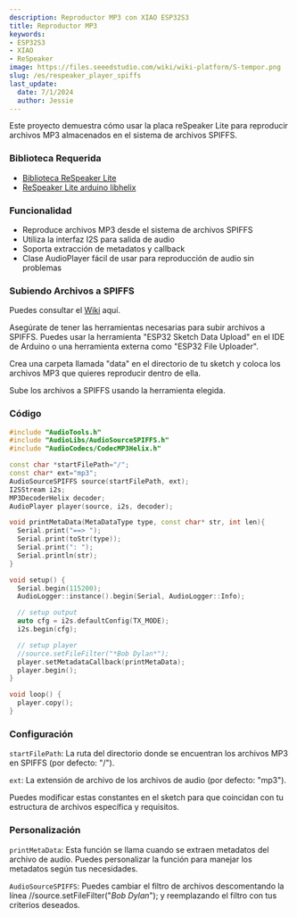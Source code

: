 ```yaml
---
description: Reproductor MP3 con XIAO ESP32S3
title: Reproductor MP3
keywords:
- ESP32S3
- XIAO
- ReSpeaker
image: https://files.seeedstudio.com/wiki/wiki-platform/S-tempor.png
slug: /es/respeaker_player_spiffs
last_update:
  date: 7/1/2024
  author: Jessie
---
```



Este proyecto demuestra cómo usar la placa reSpeaker Lite para reproducir archivos MP3 almacenados en el sistema de archivos SPIFFS.


### Biblioteca Requerida

* [Biblioteca ReSpeaker Lite](https://github.com/limengdu/reSpeaker_Lite-Arduino-Library.git)
* [ReSpeaker Lite arduino libhelix](https://github.com/limengdu/reSpeaker_Lite-arduino-libhelix)

### Funcionalidad

* Reproduce archivos MP3 desde el sistema de archivos SPIFFS
* Utiliza la interfaz I2S para salida de audio
* Soporta extracción de metadatos y callback
* Clase AudioPlayer fácil de usar para reproducción de audio sin problemas


### Subiendo Archivos a SPIFFS

Puedes consultar el [Wiki](https://wiki.seeedstudio.com/es/xiao_esp32s3_sense_filesystem/#serial-peripheral-interface-flash-file-system-spiffs) aquí.

Asegúrate de tener las herramientas necesarias para subir archivos a SPIFFS. Puedes usar la herramienta "ESP32 Sketch Data Upload" en el IDE de Arduino o una herramienta externa como "ESP32 File Uploader".

Crea una carpeta llamada "data" en el directorio de tu sketch y coloca los archivos MP3 que quieres reproducir dentro de ella.

Sube los archivos a SPIFFS usando la herramienta elegida.

### Código

```cpp
#include "AudioTools.h"
#include "AudioLibs/AudioSourceSPIFFS.h"
#include "AudioCodecs/CodecMP3Helix.h"

const char *startFilePath="/";
const char* ext="mp3";
AudioSourceSPIFFS source(startFilePath, ext);
I2SStream i2s;
MP3DecoderHelix decoder;
AudioPlayer player(source, i2s, decoder);

void printMetaData(MetaDataType type, const char* str, int len){
  Serial.print("==> ");
  Serial.print(toStr(type));
  Serial.print(": ");
  Serial.println(str);
}

void setup() {
  Serial.begin(115200);
  AudioLogger::instance().begin(Serial, AudioLogger::Info);

  // setup output
  auto cfg = i2s.defaultConfig(TX_MODE);
  i2s.begin(cfg);

  // setup player
  //source.setFileFilter("*Bob Dylan*");
  player.setMetadataCallback(printMetaData);
  player.begin();
}

void loop() {
  player.copy();
}
```


### Configuración

`startFilePath`: La ruta del directorio donde se encuentran los archivos MP3 en SPIFFS (por defecto: "/").

`ext`: La extensión de archivo de los archivos de audio (por defecto: "mp3").

Puedes modificar estas constantes en el sketch para que coincidan con tu estructura de archivos específica y requisitos.

### Personalización

`printMetaData`: Esta función se llama cuando se extraen metadatos del archivo de audio. Puedes personalizar la función para manejar los metadatos según tus necesidades.

`AudioSourceSPIFFS`: Puedes cambiar el filtro de archivos descomentando la línea //source.setFileFilter("*Bob Dylan*"); y reemplazando el filtro con tus criterios deseados.